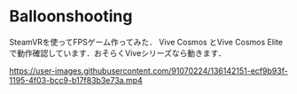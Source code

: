 # Balloonshooting
SteamVRを使ってFPSゲーム作ってみた．
Vive Cosmos とVive Cosmos Eliteで動作確認しています．おそらくViveシリーズなら動きます．

https://user-images.githubusercontent.com/91070224/136142151-ecf9b93f-1195-4f03-bcc9-b17f83b3e73a.mp4

